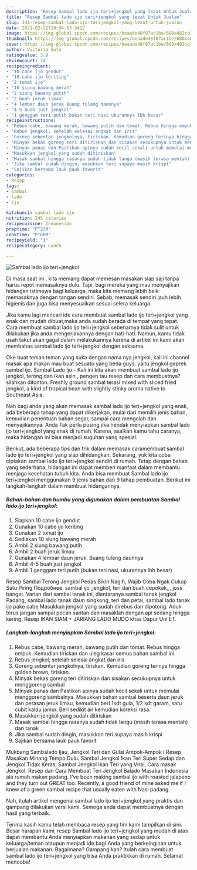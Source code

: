 ```yaml
---
description: "Resep Sambal lado ijo teri+jengkol yang lezat Untuk Jualan"
title: "Resep Sambal lado ijo teri+jengkol yang lezat Untuk Jualan"
slug: 341-resep-sambal-lado-ijo-terijengkol-yang-lezat-untuk-jualan
date: 2021-02-22T20:04:53.341Z
image: https://img-global.cpcdn.com/recipes/beaade48f87ac1be/680x482cq70/sambal-lado-ijo-terijengkol-foto-resep-utama.jpg
thumbnail: https://img-global.cpcdn.com/recipes/beaade48f87ac1be/680x482cq70/sambal-lado-ijo-terijengkol-foto-resep-utama.jpg
cover: https://img-global.cpcdn.com/recipes/beaade48f87ac1be/680x482cq70/sambal-lado-ijo-terijengkol-foto-resep-utama.jpg
author: Victoria Soto
ratingvalue: 3.9
reviewcount: 14
recipeingredient:
- "10 cabe ijo gendut"
- "10 cabe ijo keriting"
- "2 tomat ijo"
- "10 siung bawang merah"
- "2 siung bawang putih"
- "2 buah jeruk limau"
- "4 lembar daun jeruk Buang tulang daunnya"
- "4-5 buah just jengkol"
- "1 genggam teri putih bukan teri nasi ukurannya lbh besar"
recipeinstructions:
- "Rebus cabe, bawang merah, bawang putih dan tomat. Rebus hingga empuk. Kemudian tiriskan dan uleg kasar semua bahan sambal ini."
- "Rebus jengkol, setelah selesai angkat dan iris"
- "Goreng sebentar jengkolnya, tiriskan. Kemudian goreng terinya hingga golden brown, tiriskan."
- "Minyak bekas goreng teri ditiriskan dan sisakan secukupnya untuk menggoreng sambal"
- "Minyak panas dan Pastikan apinya sudah kecil sekali untuk memulai menggoreng sambalnya. Masukkan bahan sambal beserta daun jeruk dan perasan jeruk limau, kemudian beri 1sdt gula, 1/2 sdt garam, satu cubit kaldu jamur. Beri sedikit air kemudian koreksi rasa."
- "Masukkan jengkol yang sudah ditiriskan"
- "Masak sambal hingga rasanya sudah tidak langu (masih terasa mentah) dan tanak"
- "Jika sambal sudah dingin, masukkan teri supaya masih krispi"
- "Sajikan bersama lauk pauk favorit"
categories:
- Resep
tags:
- sambal
- lado
- ijo

katakunci: sambal lado ijo 
nutrition: 245 calories
recipecuisine: Indonesian
preptime: "PT23M"
cooktime: "PT60M"
recipeyield: "1"
recipecategory: Lunch

---
```



![Sambal lado ijo teri+jengkol](https://img-global.cpcdn.com/recipes/beaade48f87ac1be/680x482cq70/sambal-lado-ijo-terijengkol-foto-resep-utama.jpg)

Di masa  saat ini , kita memang dapat memesan masakan siap saji tanpa harus repot memasaknya dulu. Tapi, bagi mereka yang mau menyajikan hidangan istimewa bagi keluarga, maka kita memang lebih baik memasaknya dengan tangan sendiri. Sebab, memasak sendiri jauh lebih higienis dan juga bisa menyesuaikan sesuai selera keluarga.

Jika kamu lagi mencari ide cara membuat sambal lado ijo teri+jengkol yang enak dan mudah dibuat,maka anda sudah berada di tempat yang tepat. Cara membuat sambal lado ijo teri+jengkol  sebenarnya tidak sulit untuk dilakukan jika anda mengerjakannya dengan hati-hati. Namun, kamu tidak usah takut akan gagal dalam melakukannya 
karena di artikel ini kami akan membahas sambal lado ijo teri+jengkol dengan seksama.  

Oke buat teman teman yang suka dengan nama nya jengkol, kali ini channel masak apa makan mau buat sesuatu yang beda guys. yaitu jengkol geprek sambel ijo. Sambal Lado Ijo - Kali ini kita akan membuat sambal lado ijo jengkol, terong dan ikan asin , pengen tau resep dan cara membuatnya? silahkan ditonton. Freshly ground sambal terasi mixed with sliced fried jengkol, a kind of tropical bean with slightly stinky aroma native to Southeast Asia.

Nah bagi anda yang akan memasak sambal lado ijo teri+jengkol yang enak, ada beberapa tahap yang dapat dikerjakan, mulai dari memilih jenis bahan, kemudian penentuan bahan segar, sampai cara mengolah dan menyajikannya. Anda Tak perlu pusing jika hendak menyiapkan sambal lado ijo teri+jengkol yang enak di rumah. Karena, asalkan kamu  tahu caranya, maka hidangan ini bisa menjadi suguhan yang spesial.

Berikut, ada beberapa tips dan trik dalam memasak caramembuat sambal lado ijo teri+jengkol yang siap dihidangkan. Sekarang, yuk kita coba ciptakan sambal lado ijo teri+jengkol sendiri di rumah. Tetap dengan bahan yang sederhana, hidangan ini dapat memberi manfaat dalam membantu menjaga kesehatan tubuh kita. Anda bisa membuat Sambal lado ijo teri+jengkol menggunakan 9 jenis bahan dan 9 tahap pembuatan. Berikut ini langkah-langkah dalam membuat hidangannya.

<!--inarticleads1-->

##### Bahan-bahan dan bumbu yang digunakan dalam pembuatan Sambal lado ijo teri+jengkol:

1. Siapkan 10 cabe ijo gendut
1. Gunakan 10 cabe ijo keriting
1. Gunakan 2 tomat ijo
1. Sediakan 10 siung bawang merah
1. Ambil 2 siung bawang putih
1. Ambil 2 buah jeruk limau
1. Gunakan 4 lembar daun jeruk. Buang tulang daunnya
1. Ambil 4-5 buah just jengkol
1. Ambil 1 genggam teri putih (bukan teri nasi, ukurannya lbh besar)


Resep Sambal Terong Jengkol Pedas Bikin Nagih, Wajib Coba Ngak Cukup Satu Piring Подробнее. sambal ijo ,jengkol, teri dan buah cepokak,,, joss banget. Varian dari sambal tanak ini, diantaranya sambal tanak jengkol Padang, sambal lado tanak daun singkong, teri dan petai, sambal lado tanak ijo pake cabe Masukkan jengkol yang sudah direbus dan dipotong. Aduk terus jangan sampai pecah santan dan masaklah dengan api sedang hingga kering. Resep IKAN SIAM + JARIANG LADO MUDO khas Dapur Uni ET. 

<!--inarticleads2-->

##### Langkah-langkah menyiapkan Sambal lado ijo teri+jengkol:

1. Rebus cabe, bawang merah, bawang putih dan tomat. Rebus hingga empuk. Kemudian tiriskan dan uleg kasar semua bahan sambal ini.
1. Rebus jengkol, setelah selesai angkat dan iris
1. Goreng sebentar jengkolnya, tiriskan. Kemudian goreng terinya hingga golden brown, tiriskan.
1. Minyak bekas goreng teri ditiriskan dan sisakan secukupnya untuk menggoreng sambal
1. Minyak panas dan Pastikan apinya sudah kecil sekali untuk memulai menggoreng sambalnya. Masukkan bahan sambal beserta daun jeruk dan perasan jeruk limau, kemudian beri 1sdt gula, 1/2 sdt garam, satu cubit kaldu jamur. Beri sedikit air kemudian koreksi rasa.
1. Masukkan jengkol yang sudah ditiriskan
1. Masak sambal hingga rasanya sudah tidak langu (masih terasa mentah) dan tanak
1. Jika sambal sudah dingin, masukkan teri supaya masih krispi
1. Sajikan bersama lauk pauk favorit


Mukbang Sambalado Ijau, Jengkol Teri dan Gulai Ampok-Ampok I Resep Masakan Minang Tempo Dulu. Sambal Jengkol Ikan Teri Super Sedap dan Jengkol Tidak Keras, Sambal Jengkol Ikan Teri yang Viral, Cara masak Jengkol. Resep dan Cara Membuat Teri Jengkol Balado Masakan Indonesia ala rumah makan padang. I&#39;ve been making sambal ijo with roasted jalapeno and they turn out GREAT too. Recently, a good friend of mine asked me if I knew of a green sambal recipe that usually eaten with Nasi padang. 

Nah, itulah artikel mengenai  sambal lado ijo teri+jengkol  yang praktis dan gampang dilakukan versi kami. Semoga anda dapat membuatnya dengan hasil yang terbaik. 

Terima kasih kamu telah membaca resep yang tim kami tampilkan di sini. Besar harapan kami, resep  Sambal lado ijo teri+jengkol yang mudah di atas dapat membantu Anda menyiapkan makanan yang sedap untuk keluarga/teman ataupun menjadi ide bagi Anda yang berkeinginan untuk berjualan makanan. Bagaimana? Gampang kan? Itulah cara membuat sambal lado ijo teri+jengkol yang bisa Anda praktikkan di rumah. Selamat mencoba!

